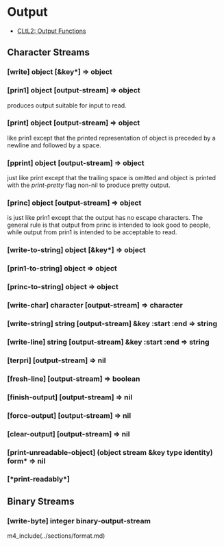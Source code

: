 # Output

* [CLtL2: Output Functions](http://www.cs.cmu.edu/Groups/AI/html/cltl/clm/node197.html)

## Character Streams

### [write] object \[&key\*\] => object

### [prin1] object \[output-stream\] => object

produces output suitable for input to read.

### [print] object \[output-stream\] => object

like prin1 except that the printed representation of object is preceded by a newline and followed by a space.

### [pprint] object \[output-stream\] => object

just like print except that the trailing space is omitted and object is printed with the *print-pretty* flag non-nil to produce pretty output.

### [princ] object \[output-stream\] => object

is just like prin1 except that the output has no escape
characters. The general rule is that output from princ is intended to look good to people, while output from prin1 is intended to be acceptable to read.

### [write-to-string] object \[&key\*\] => object

### [prin1-to-string] object => object

### [princ-to-string] object => object

### [write-char] character \[output-stream\] => character

### [write-string] string \[output-stream\] &key :start :end => string

### [write-line] string \[output-stream\] &key :start :end => string

### [terpri] \[output-stream\] => nil

### [fresh-line] \[output-stream\] => boolean

### [finish-output] \[output-stream\] => nil

### [force-output] \[output-stream\] => nil

### [clear-output] \[output-stream\] => nil

### [print-unreadable-object] \(object stream &key type identity\) form\* => nil

### [\*print-readably\*]


## Binary Streams

### [write-byte] integer binary-output-stream


m4_include(../sections/format.md)
